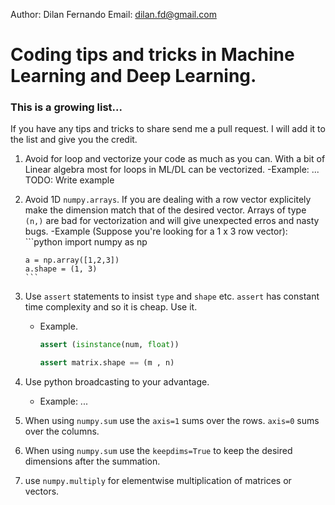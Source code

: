 Author: Dilan Fernando
Email: dilan.fd@gmail.com

# Coding tips and tricks in Machine Learning and Deep Learning.

### This is a growing list...
    
If you have any tips and tricks to share send me a pull request. I will add it 
to the list and give you the credit.
	
	
1. Avoid for loop and vectorize your code as much as you can.
   With a bit of Linear algebra most for loops in ML/DL can be vectorized.
   -Example:
		... TODO: Write example
		
2. Avoid 1D `numpy.arrays`. If you are dealing with a row vector explicitely
   make the dimension match that of the desired vector. Arrays of type 
   `(n,)` are bad for vectorization and will give unexpected erros and nasty
   bugs.
   -Example (Suppose you're looking for a 1 x 3 row vector):
	   ```python
	   import numpy as np
	   
	   a = np.array([1,2,3])
	   a.shape = (1, 3)
	   ```
	   
3. Use `assert` statements to insist `type` and `shape` etc. `assert` has
   constant time complexity and so it is cheap. Use it.
   - Example.
	 ```python
	 assert (isinstance(num, float))
	 
	 assert matrix.shape == (m , n)
	 ```

3. Use python broadcasting to your advantage.
   - Example:
	 ...
 
 4. When using `numpy.sum` use the `axis=1` sums over the rows.
	`axis=0` sums over the columns. 
	
5. When using `numpy.sum` use the `keepdims=True` to keep the
   desired dimensions after the summation.
 
6. use `numpy.multiply` for elementwise multiplication of matrices
   or vectors.
